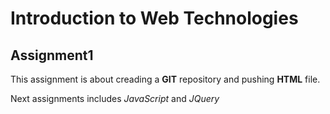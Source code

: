 # Introduction to Web Technologies
## Assignment1
This assignment is about creading a __GIT__ repository and pushing __HTML__ file.

Next assignments includes _JavaScript_ and _JQuery_



